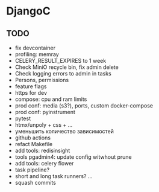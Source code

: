 # DjangoC

## TODO
- fix devcontainer
- profiling: memray
- CELERY_RESULT_EXPIRES to 1 week
- Check MiniO recycle bin, fix admin delete
- Check logging errors to admin in tasks
- Persons, permissions
- feature flags
- https for dev
- compose: cpu and ram limits
- prod conf: media (s3?), ports, custom docker-compose
- prod conf: pyinstrument
- pytest
- htmx/unpoly + css + ...
- уменьшить количество зависимостей
- github actions
- refact Makefile
- add tools: redisinsight
- tools pgadmin4: update config witwhout prune
- add tools: celery flower
- task pipeline?
- short and long task runners?
  ...
- squash commits
